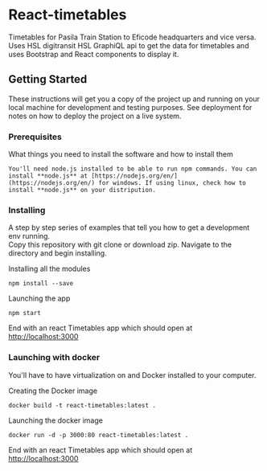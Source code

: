 
# React-timetables

Timetables for Pasila Train Station to Eficode headquarters and vice versa.</br>
Uses HSL digitransit HSL GraphiQL api to get the data for timetables and uses Bootstrap
and React components to display it.

## Getting Started

These instructions will get you a copy of the project up and running on your local machine for development and testing purposes. See deployment for notes on how to deploy the project on a live system.</br>

### Prerequisites

What things you need to install the software and how to install them

```
You'll need node.js installed to be able to run npm commands. You can install **node.js** at [https://nodejs.org/en/](https://nodejs.org/en/) for windows. If using linux, check how to install **node.js** on your distripution.
```

### Installing

A step by step series of examples that tell you how to get a development env running.</br>
Copy this repository with git clone or download zip. Navigate to the directory and begin installing.</br>

Installing all the modules

```
npm install --save
```

Launching the app

```
npm start
```

End with an react Timetables app which should open at [http://localhost:3000](http://localhost:3000)

### Launching with docker

You'll have to have virtualization on and Docker installed to your computer.

Creating the Docker image

```
docker build -t react-timetables:latest .
```

Launching the docker image

```
docker run -d -p 3000:80 react-timetables:latest .
```

End with an react Timetables app which should open at [http://localhost:3000](http://localhost:3000)